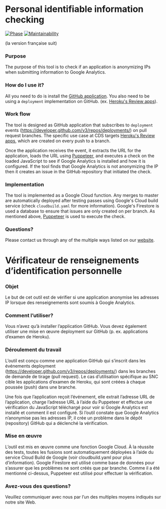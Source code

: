 # Personal identifiable information checking

[![Phase](https://img.shields.io/badge/Phase-Beta-22a7f0.svg)](https://digital.canada.ca/products/)  [![Maintainability](https://api.codeclimate.com/v1/badges/ccf646122e1d06265d4e/maintainability)](https://codeclimate.com/github/cds-snc/pii-checker/maintainability)

(la version française suit)

### Purpose

The purpose of this tool is to check if an application is anonymizing IPs when submitting information to Google Analytics.

### How do I use it?

All you need to do is install the [GitHub application](https://github.com/apps/cds-snc-pii-checker).
You also need to be using a `deployment` implementation on GitHub. (ex. [Heroku's Review apps](https://devcenter.heroku.com/articles/github-integration-review-apps)).

### Work flow

The tool is designed as GitHub application that subscribes to `deployment` events (https://developer.github.com/v3/repos/deployments/) on pull request branches. The specific use case at CDS targets [Heroku's Review apps](https://devcenter.heroku.com/articles/github-integration-review-apps), which are created on every push to a branch. 

Once the application receives the event, it extracts the URL for the application, loads the URL using [Puppeteer](https://github.com/GoogleChrome/puppeteer), and executes a check on the loaded JavaScript to see if Google Analytics is installed and how it is configured. If the tool finds that Google Analytics is not anonymizing the IP then it creates an issue in the GitHub repository that initiated the check.

### Implementation

The tool is implemented as a Google Cloud function. Any merges to master are automatically deployed after testing passes using Google's Cloud build service (check `cloudbuild.yaml` for more information). Google's Firestore is used a database to ensure that issues are only created on per branch. As mentioned above, [Puppeteer](https://github.com/GoogleChrome/puppeteer) is used to execute the check.

### Questions?

Please contact us through any of the multiple ways listed on our [website](https://digital.canada.ca/).


# Vérificateur de renseignements d’identification personnelle

### Objet

Le but de cet outil est de vérifier si une application anonymise les adresses IP lorsque des renseignements sont soumis à Google Analytics.

### Comment l’utiliser?

Vous n’avez qu’à installer l’application GitHub. Vous devez également utiliser une mise en œuvre deployment sur GitHub (p. ex. applications d’examen de Heroku).

### Déroulement du travail

L’outil est conçu comme une application GitHub qui s’inscrit dans les événements deployment (https://developer.github.com/v3/repos/deployments/) dans les branches de demande de tirage (pull request). Le cas d’utilisation spécifique au SNC cible les applications d’examen de Heroku, qui sont créées à chaque poussée (push) dans une branche.

Une fois que l’application reçoit l’événement, elle extrait l’adresse URL de l’application, charge l’adresse URL à l’aide du Puppeteer et effectue une vérification du JavaScript téléchargé pour voir si Google Analytics est installé et comment il est configuré. Si l’outil constate que Google Analytics n’anonymise pas les adresses IP, il crée un problème dans le dépôt (repository) GitHub qui a déclenché la vérification.

### Mise en œuvre

L’outil est mis en œuvre comme une fonction Google Cloud. À la réussite des tests, toutes les fusions sont automatiquement déployées à l’aide du service Cloud Build de Google (voir cloudbuild.yaml pour plus d’information). Google Firestore est utilisé comme base de données pour s’assurer que les problèmes ne sont créés que par branche. Comme il a été mentionné ci-dessus, Puppeteer est utilisé pour effectuer la vérification.

### Avez-vous des questions?

Veuillez communiquer avec nous par l’un des multiples moyens indiqués sur notre site Web.



